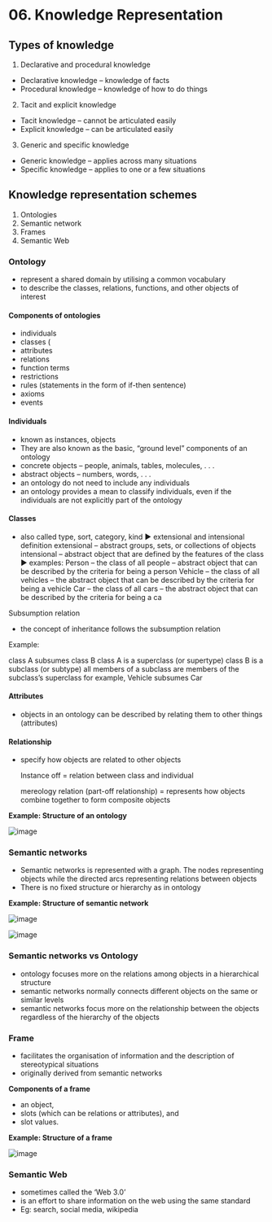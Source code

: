# 06. Knowledge Representation

## Types of knowledge
1. Declarative and procedural knowledge
- Declarative knowledge – knowledge of facts
- Procedural knowledge – knowledge of how to do things

2. Tacit and explicit knowledge
- Tacit knowledge – cannot be articulated easily
- Explicit knowledge – can be articulated easily

3. Generic and specific knowledge
- Generic knowledge – applies across many situations
- Specific knowledge – applies to one or a few situations

## Knowledge representation schemes
1. Ontologies
2. Semantic network
3. Frames
4. Semantic Web

### Ontology
- represent a shared domain by utilising a common vocabulary
- to describe the classes, relations, functions, and other objects of interest

#### Components of ontologies
- individuals
- classes (
- attributes
- relations
- function terms
- restrictions
- rules (statements in the form of if-then sentence)
- axioms
- events

#### Individuals
- known as instances, objects
- They are also known as the basic, “ground level” components of an ontology
- concrete objects – people, animals, tables, molecules, . . .
- abstract objects – numbers, words, . . .
- an ontology do not need to include any individuals
- an ontology provides a mean to classify individuals, even if the individuals are not explicitly part of the ontology


#### Classes
- also called type, sort, category, kind
▶ extensional and intensional definition
extensional – abstract groups, sets, or collections of objects
intensional – abstract object that are defined by the features of the class
▶ examples:
Person – the class of all people
– abstract object that can be described by the criteria for being a person
Vehicle – the class of all vehicles
– the abstract object that can be described by the criteria for being a
vehicle
Car – the class of all cars
– the abstract object that can be described by the criteria for being a ca

Subsumption relation
- the concept of inheritance follows the subsumption relation

Example:

class A subsumes class B
class A is a superclass (or supertype)
class B is a subclass (or subtype)
all members of a subclass are members of the subclass’s superclass
for example, Vehicle subsumes Car

#### Attributes
- objects in an ontology can be described by relating them to other things (attributes)

#### Relationship
- specify how objects are related to other objects

  Instance off = relation between class and individual

  mereology relation (part-off relationship) = represents how objects combine together to form composite objects

**Example: Structure of an ontology**

![image](https://github.com/user-attachments/assets/90c43ec8-988e-4ccd-b6ac-4199550598c5)

### Semantic networks
- Semantic networks is represented with a graph. The nodes representing objects while the directed arcs representing relations between objects
- There is no fixed structure or hierarchy as in ontology

**Example: Structure of semantic network**

![image](https://github.com/user-attachments/assets/b0cc2d84-a97d-44ca-844d-75938475d2fa)

![image](https://github.com/user-attachments/assets/aab535b3-d11b-4b6a-9f86-d80a2f811a4d)

### Semantic networks vs Ontology
- ontology focuses more on the relations among objects in a hierarchical structure
- semantic networks normally connects different objects on the same or similar levels
- semantic networks focus more on the relationship between the objects regardless of the hierarchy of the objects

### Frame
- facilitates the organisation of information and the description of stereotypical situations
- originally derived from semantic networks

**Components of a frame**
- an object,
- slots (which can be relations or attributes), and
- slot values.

**Example: Structure of a frame**

![image](https://github.com/user-attachments/assets/51b4885c-1bc2-4cf4-bed4-67da1002f227)


### Semantic Web
- sometimes called the ‘Web 3.0’
-  is an effort to share information on the web using the same standard
-  Eg: search, social media, wikipedia
